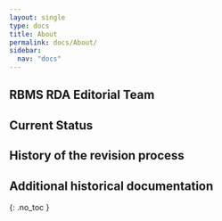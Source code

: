 ```yaml
---
layout: single
type: docs
title: About
permalink: docs/About/
sidebar:
  nav: "docs"
---
```


## RBMS RDA Editorial Team

## Current Status

## History of the revision process

## Additional historical documentation
{: .no_toc }


